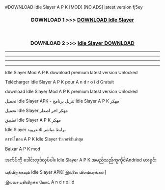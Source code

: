 #DOWNLOAD Idle Slayer  A P K [MOD] [NO.ADS] latest version fj5ey



<div align="center">

<h3>DOWNLOAD 1 >>> <a href="https://teeasianyam.web.app?sq=Idle Slayer ">DOWNLOAD Idle Slayer  </a></h3><br>

<h3>DOWNLOAD 2 >>> <a href="https://teeasianyam.web.app?sq=Idle Slayer  ">Idle Slayer   DOWNLOAD </a></h3>

</div>


----------------------------------------------------------

----------------------------------------------------------

----------------------------------------------------------

----------------------------------------------------------


Idle Slayer   Mod A P K download premium latest version Unlocked

Télécharger Idle Slayer   A P K pour A n d r o i d Gratuit

download Idle Slayer   Mod A P K premium latest version Unlocked

تحميل Idle Slayer   APK - تنزيل برنامج Idle Slayer   A P K مهكر

تحميل Idle Slayer   مهكر اخر اصدار

تطبيق Idle Slayer   A P K مهكر

Idle Slayer   برابط مباشر للاندرويد

ดาวน์โหลด A P K Idle Slayer   รับเวอร์ชันล่าสุด

Baixar A P K mod

အက်ပ်ကို ဒေါင်းလုဒ်လုပ်ပါ။ Idle Slayer   A P K အမည်သည်ကူကိုင်Andriod ဗားရှင်း

பதிவிறக்கவும் Idle Slayer   APK[ இல்லை விளம்பரங்கள்] 
 
இலவச பதிவிறக்க மோட் A n d r o i d



